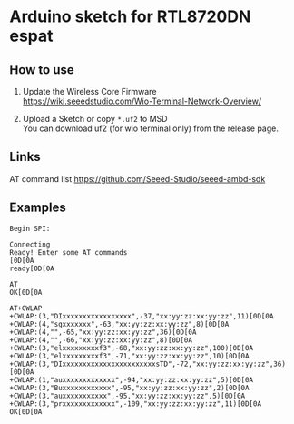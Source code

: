 # Arduino sketch for RTL8720DN espat

## How to use

1) Update the Wireless Core Firmware  
https://wiki.seeedstudio.com/Wio-Terminal-Network-Overview/  

2) Upload a Sketch or copy `*.uf2` to MSD  
You can download uf2 (for wio terminal only) from the release page.  

## Links

AT command list
https://github.com/Seeed-Studio/seeed-ambd-sdk

## Examples

```
Begin SPI:

Connecting
Ready! Enter some AT commands
[0D[0A
ready[0D[0A
```


```
AT
OK[0D[0A
```

```
AT+CWLAP
+CWLAP:(3,"DIxxxxxxxxxxxxxxxxx",-37,"xx:yy:zz:xx:yy:zz",11)[0D[0A
+CWLAP:(4,"sgxxxxxxx",-63,"xx:yy:zz:xx:yy:zz",8)[0D[0A
+CWLAP:(4,"",-65,"xx:yy:zz:xx:yy:zz",36)[0D[0A
+CWLAP:(4,"",-66,"xx:yy:zz:xx:yy:zz",8)[0D[0A
+CWLAP:(3,"elxxxxxxxxxf3",-68,"xx:yy:zz:xx:yy:zz",100)[0D[0A
+CWLAP:(3,"elxxxxxxxxxf3",-71,"xx:yy:zz:xx:yy:zz",10)[0D[0A
+CWLAP:(3,"DIxxxxxxxxxxxxxxxxxxxxxxxsTD",-72,"xx:yy:zz:xx:yy:zz",36)[0D[0A
+CWLAP:(1,"auxxxxxxxxxxxxx",-94,"xx:yy:zz:xx:yy:zz",5)[0D[0A
+CWLAP:(3,"Buxxxxxxxxxxxx",-95,"xx:yy:zz:xx:yy:zz",2)[0D[0A
+CWLAP:(3,"auxxxxxxxxxxx",-95,"xx:yy:zz:xx:yy:zz",5)[0D[0A
+CWLAP:(3,"prxxxxxxxxxxxxx",-109,"xx:yy:zz:xx:yy:zz",11)[0D[0A
OK[0D[0A
```
